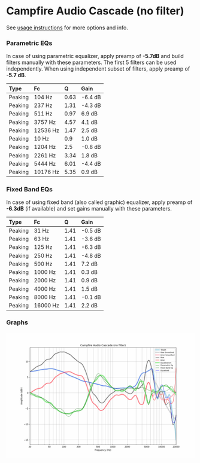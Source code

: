 # Campfire Audio Cascade (no filter)
See [usage instructions](https://github.com/jaakkopasanen/AutoEq#usage) for more options and info.

### Parametric EQs
In case of using parametric equalizer, apply preamp of **-5.7dB** and build filters manually
with these parameters. The first 5 filters can be used independently.
When using independent subset of filters, apply preamp of **-5.7 dB**.

| Type    | Fc       |    Q | Gain    |
|:--------|:---------|:-----|:--------|
| Peaking | 104 Hz   | 0.63 | -6.4 dB |
| Peaking | 237 Hz   | 1.31 | -4.3 dB |
| Peaking | 511 Hz   | 0.97 | 6.9 dB  |
| Peaking | 3757 Hz  | 4.57 | 4.1 dB  |
| Peaking | 12536 Hz | 1.47 | 2.5 dB  |
| Peaking | 10 Hz    | 0.9  | 1.0 dB  |
| Peaking | 1204 Hz  | 2.5  | -0.8 dB |
| Peaking | 2261 Hz  | 3.34 | 1.8 dB  |
| Peaking | 5444 Hz  | 6.01 | -4.4 dB |
| Peaking | 10176 Hz | 5.35 | 0.9 dB  |

### Fixed Band EQs
In case of using fixed band (also called graphic) equalizer, apply preamp of **-6.3dB**
(if available) and set gains manually with these parameters.

| Type    | Fc       |    Q | Gain    |
|:--------|:---------|:-----|:--------|
| Peaking | 31 Hz    | 1.41 | -0.5 dB |
| Peaking | 63 Hz    | 1.41 | -3.6 dB |
| Peaking | 125 Hz   | 1.41 | -6.3 dB |
| Peaking | 250 Hz   | 1.41 | -4.8 dB |
| Peaking | 500 Hz   | 1.41 | 7.2 dB  |
| Peaking | 1000 Hz  | 1.41 | 0.3 dB  |
| Peaking | 2000 Hz  | 1.41 | 0.9 dB  |
| Peaking | 4000 Hz  | 1.41 | 1.5 dB  |
| Peaking | 8000 Hz  | 1.41 | -0.1 dB |
| Peaking | 16000 Hz | 1.41 | 2.2 dB  |

### Graphs
![](./Campfire%20Audio%20Cascade%20(no%20filter).png)